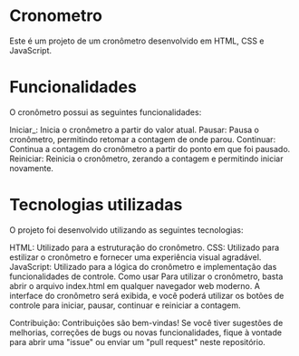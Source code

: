 # Cronometro

Este é um projeto de um cronômetro desenvolvido em HTML, CSS e JavaScript.

# **Funcionalidades**

O cronômetro possui as seguintes funcionalidades:

Iniciar_: Inicia o cronômetro a partir do valor atual.
Pausar: Pausa o cronômetro, permitindo retomar a contagem de onde parou.
Continuar: Continua a contagem do cronômetro a partir do ponto em que foi pausado.
Reiniciar: Reinicia o cronômetro, zerando a contagem e permitindo iniciar novamente.

# Tecnologias utilizadas

O projeto foi desenvolvido utilizando as seguintes tecnologias:

HTML: Utilizado para a estruturação do cronômetro.
CSS: Utilizado para estilizar o cronômetro e fornecer uma experiência visual agradável.
JavaScript: Utilizado para a lógica do cronômetro e implementação das funcionalidades de controle.
Como usar
Para utilizar o cronômetro, basta abrir o arquivo index.html em qualquer navegador web moderno. A interface do cronômetro será exibida, e você poderá utilizar os botões de controle para iniciar, pausar, continuar e reiniciar a contagem.

Contribuição:
Contribuições são bem-vindas! Se você tiver sugestões de melhorias, correções de bugs ou novas funcionalidades, fique à vontade para abrir uma "issue" ou enviar um "pull request" neste repositório.

